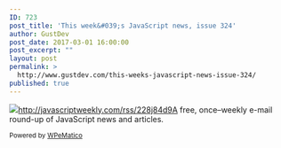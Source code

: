 ```yaml
---
ID: 723
post_title: 'This week&#039;s JavaScript news, issue 324'
author: GustDev
post_date: 2017-03-01 16:00:00
post_excerpt: ""
layout: post
permalink: >
  http://www.gustdev.com/this-weeks-javascript-news-issue-324/
published: true
---
```

<img class="wpe_imgrss" src="http://www.gustdev.com/wp-content/uploads/2017/03/c8daa15b.jpg">http://javascriptweekly.com/rss/228j84d9A free, once&ndash;weekly e-mail round-up of JavaScript news and articles.<p class="wpematico_credit"><small>Powered by <a href="http://www.wpematico.com" target="_blank">WPeMatico</a></small></p>